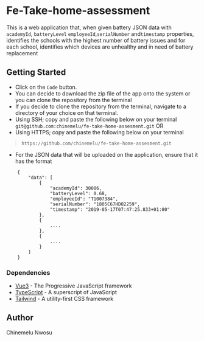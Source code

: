# Fe-Take-home-assessment
This is a web application that, when given battery JSON data with `academyId`, `batteryLevel`
`employeeId`,`serialNumber` and`timestamp` properties, identifies the schools with the highest number of battery issues and for each school, identifies which devices are unhealthy and in need of battery replacement


## Getting Started
* Click on the `Code` button.
* You can decide to download the zip file of the app onto the system or you can clone the repository from the terminal
* If you decide to clone the repository from the terminal, navigate to a directory of your choice on that terminal.
* Using SSH; copy and paste the following below on your terminal
```git@github.com:chinemelu/fe-take-home-assesment.git```
               OR
* Using HTTPS; copy and paste the following below on your terminal
>```https://github.com/chinemelu/fe-take-home-assesment.git```
* For the JSON data that will be uploaded on the application, ensure that it has the format

``` 
    {
        "data": [
            {
                "academyId": 30006,
                "batteryLevel": 0.68,
                "employeeId": "T1007384",
                "serialNumber": "1805C67HD02259",
                "timestamp": "2019-05-17T07:47:25.833+01:00"
            },
            {
                ....
            },
            {
                ....
            }
        ]
    }

```

### Dependencies
* [Vue3](https://vuejs.org/) - The Progressive JavaScript framework
* [TypeScript](https://www.typescriptlang.org/) - A superscript of JavaScript
* [Tailwind](https://tailwindcss.com/) - A utility-first CSS framework


## Author
Chinemelu Nwosu

